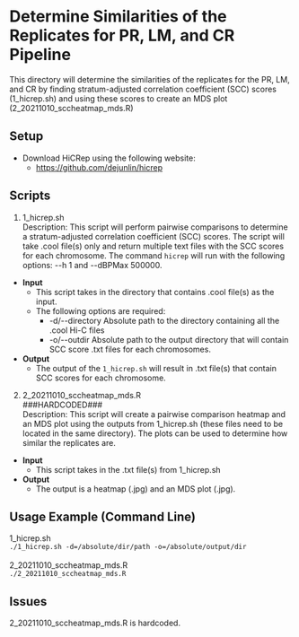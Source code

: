 # Determine Similarities of the Replicates for PR, LM, and CR Pipeline
This directory will determine the similarities of the replicates for the PR, LM, and CR by finding stratum-adjusted correlation coefficient (SCC) scores (1_hicrep.sh) and using these scores to create an MDS plot (2_20211010_sccheatmap_mds.R)

## Setup
- Download HiCRep using the following website:
  - https://github.com/dejunlin/hicrep

## Scripts

1. 1_hicrep.sh  
  Description: This script will perform pairwise comparisons to determine a stratum-adjusted correlation coefficient (SCC) scores. The script will take .cool file(s) only and return multiple text files with the SCC scores for each chromosome. The command ```hicrep``` will run with the following options: --h 1 and --dBPMax 500000.
  - **Input**
    - This script takes in the directory that contains .cool file(s) as the input.
    - The following options are required:
      - -d/--directory  Absolute path to the directory containing all the .cool Hi-C files
      - -o/--outdir Absolute path to the output directory that will contain SCC score .txt files for each chromosomes.
  - **Output**
    - The output of the `1_hicrep.sh` will result in .txt file(s) that contain SCC scores for each chromosome.

2. 2_20211010_sccheatmap_mds.R  
  ###HARDCODED###  
  Description: This script will create a pairwise comparison heatmap and an MDS plot using the outputs from 1_hicrep.sh (these files need to be located in the same directory). The plots can be used to determine how similar the replicates are. 
  - **Input**
    - This script takes in the .txt file(s) from 1_hicrep.sh
  - **Output**
    - The output is a heatmap (.jpg) and an MDS plot (.jpg).

## Usage Example (Command Line)
1_hicrep.sh
<br />
```./1_hicrep.sh -d=/absolute/dir/path -o=/absolute/output/dir ```
<br />
<br />
2_20211010_sccheatmap_mds.R
<br />
```./2_20211010_sccheatmap_mds.R```

## Issues
2_20211010_sccheatmap_mds.R is hardcoded.
